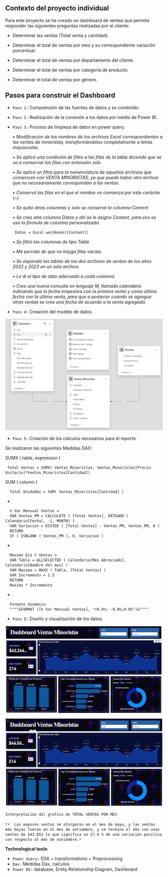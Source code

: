 ## **Contexto del proyecto individual**
Para este proyecto se ha creado un dashboard de ventas que permita responder las siguientes preguntas realizadas por el cliente:

+ Determinar las ventas (Total venta y cantidad).

+ Determinar el total de ventas por mes y su correspondiente variación porcentual.

+ Determinar el total de ventas por departamento del cliente.

+ Determinar el total de ventas por categoría de producto.

+ Determinar el total de ventas por género.

## **Pasos para construir el Dashboard**

  + `Paso 1:` Comprensión de las fuentes de datos y su contenido.

  + `Paso 2:` Realización de la conexión a los datos por medio de Power BI.

  + `Paso 3:` Proceso de limpieza de datos en power query.

      *• Modificación de los nombres de los archivos Excel correspondientes a las ventas de minoristas, transformándolos completamente a letras mayúsculas.*
    
      *• Se aplicó una condición de filtro a las filas de la tabla diciendo que se va a conservar las filas con extensión xslx.*
    
      *•	Se aplicó un filtro para la nomenclatura de aquellos archivos que comiencen con VENTA MINORISTAS, ya que puede haber otro archivo que no necesariamente correspondan a las ventas.*
    
      *•	Conservó las filas en el que el nombre no comienza por este carácter (~)*
    
      *•	Se quitó otras columnas y solo se conservó la columna Content*
    
      *•	Se creo otra columna Datos y ahí se le asigno Content, para eso se usó la fórmula de columna personalizada*

         Datos = Excel.workbook([Content])
    
      *•	Se filtró las columnas de tipo Table.*
    
      *•	Me percate de que no hayga filas vacías.*
    
      *•	Se expandió las tablas de los dos archivos de ventas de los años 2022 y 2023 en un solo archivo.*
    
      *•	Le di el tipo de dato adecuado a cada columna.*
    
      *•	Creo una nueva consulta en lenguaje M, llamada calendario indicando que la fecha empezara con la primera venta y como última fecha con la última venta, para que a posterior cuando se agregue otras ventas se cree una fecha de acuerdo a la venta agregada.*
    

  + `Paso 4:` Creación del modelo de datos.
<img src="https://github.com/Elizabeth02fh/Dashboard_Ventas_Minoristas/blob/8dbfc848ccee8cb35c633323b24bcaba7b66d9bf/MODELO_DATOS.PNG" alt="MODELO_DATOS" width="700">

  + `Paso 5:` Creación de los cálculos necesarios para el reporte.
    
Se realizaron las siguientes Medidas DAX:

SUMX ( table, expression )

     Total Ventas = SUMX( Ventas_Minoristas, Ventas_Minoristas[Precio Unitario]*Ventas_Minoristas[Cantidad])
     
SUM ( column )

      Total Unidades = SUM( Ventas_Minoristas[Cantidad] )


*

      % Var Mensual Ventas = 
      VAR Ventas_PM = CALCULATE ( [Total Ventas], DATEADD ( Calendario[Fecha], -1, MONTH) ) 
      VAR Variacion = DIVIDE ( [Total Ventas] - Ventas_PM, Ventas_PM, 0 ) 
      RETURN
      IF ( ISBLANK ( Ventas_PM ), 0, Variacion )
*

      Maximo Eje Y Ventas = 
      VAR Tabla = ALLSELECTED ( Calendario[Mes Abreviado], Calendario[Nombre del mes] ) 
      VAR Maximo = MAXX ( Tabla, [Total Ventas] ) 
      VAR Incremento = 1.5
      RETURN
      Maximo * Incremento
*

      Formato dinámico
      """"&FORMAT ([% Var Mensual Ventas], "+0.0%; -0.0%;0.0%")&""""

  + `Paso 5:` Diseño y visualización de los datos.

<img src="https://github.com/Elizabeth02fh/Dashboard_Ventas_Minoristas/blob/96b4e5f12ae1ab8f0f3df35c60db1da5dffa1c9e/DASHBOARD%20VENTAS%20MINORISTAS.PNG" alt="DASHBOARD VENTAS MINORISTAS" width="1200">

![DASHBOARD VENTAS MINORISTAS](https://github.com/Elizabeth02fh/Dashboard_Ventas_Minoristas/blob/6392ccce2ff6423bcf19f791330b156b9b344647/Dahsboard2023.PNG)

    Interpretación del grafico de TOTAL VENTAS POR MES
    
    *•	Las mayores ventas se otorgaron en el mes de mayo, y las ventas más bajas fueron en el mes de setiembre, y se terminó el año con unas ventas de $43.852 lo que significa un 27.9 % de una variación positiva con respecto al mes de noviembre.*
    
**Technological tools:**

+ `Power Query:` EDA + transformations + Preprocessing 
+	`Dax:` Medidas Dax, calculos
+	`Power BI:` database, Entity Relationship Diagram, Dashboard


